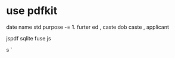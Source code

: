 # use pdfkit



date name std
purpose -= 1. furter ed , caste
dob caste , applicant

jspdf
sqlite
fuse js


s
`
